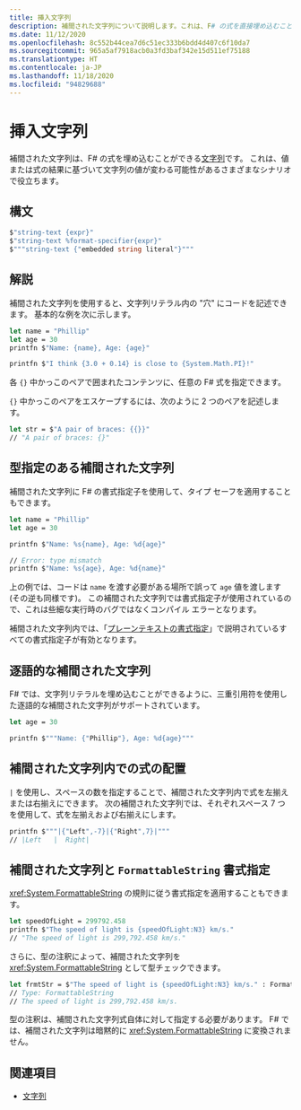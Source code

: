 ```yaml
---
title: 挿入文字列
description: 補間された文字列について説明します。これは、F# の式を直接埋め込むことができる特殊な形式の文字列です。
ms.date: 11/12/2020
ms.openlocfilehash: 8c552b44cea7d6c51ec333b6bdd4d407c6f10da7
ms.sourcegitcommit: 965a5af7918acb0a3fd3baf342e15d511ef75188
ms.translationtype: HT
ms.contentlocale: ja-JP
ms.lasthandoff: 11/18/2020
ms.locfileid: "94829688"
---
```

# <a name="interpolated-strings"></a>挿入文字列

補間された文字列は、F# の式を埋め込むことができる[文字列](strings.md)です。 これは、値または式の結果に基づいて文字列の値が変わる可能性があるさまざまなシナリオで役立ちます。

## <a name="syntax"></a>構文

```fsharp
$"string-text {expr}"
$"string-text %format-specifier{expr}"
$"""string-text {"embedded string literal"}"""
```

## <a name="remarks"></a>解説

補間された文字列を使用すると、文字列リテラル内の "穴" にコードを記述できます。 基本的な例を次に示します。

```fsharp
let name = "Phillip"
let age = 30
printfn $"Name: {name}, Age: {age}"

printfn $"I think {3.0 + 0.14} is close to {System.Math.PI}!"
```

各 `{}` 中かっこのペアで囲まれたコンテンツに、任意の F# 式を指定できます。

`{}` 中かっこのペアをエスケープするには、次のように 2 つのペアを記述します。

```fsharp
let str = $"A pair of braces: {{}}"
// "A pair of braces: {}"
```

## <a name="typed-interpolated-strings"></a>型指定のある補間された文字列

補間された文字列に F# の書式指定子を使用して、タイプ セーフを適用することもできます。

```fsharp
let name = "Phillip"
let age = 30

printfn $"Name: %s{name}, Age: %d{age}"

// Error: type mismatch
printfn $"Name: %s{age}, Age: %d{name}"
```

上の例では、コードは `name` を渡す必要がある場所で誤って `age` 値を渡します (その逆も同様です)。 この補間された文字列では書式指定子が使用されているので、これは些細な実行時のバグではなくコンパイル エラーとなります。

補間された文字列内では、「[プレーンテキストの書式指定](plaintext-formatting.md)」で説明されているすべての書式指定子が有効となります。

## <a name="verbatim-interpolated-strings"></a>逐語的な補間された文字列

F# では、文字列リテラルを埋め込むことができるように、三重引用符を使用した逐語的な補間された文字列がサポートされています。

```fsharp
let age = 30

printfn $"""Name: {"Phillip"}, Age: %d{age}"""
```

## <a name="aligning-expressions-in-interpolated-strings"></a>補間された文字列内での式の配置

`|` を使用し、スペースの数を指定することで、補間された文字列内で式を左揃えまたは右揃えにできます。 次の補間された文字列では、それぞれスペース 7 つを使用して、式を左揃えおよび右揃えにします。

```fsharp
printfn $"""|{"Left",-7}|{"Right",7}|"""
// |Left   |  Right|
```

## <a name="interpolated-strings-and-formattablestring-formatting"></a>補間された文字列と `FormattableString` 書式指定

<xref:System.FormattableString> の規則に従う書式指定を適用することもできます。

```fsharp
let speedOfLight = 299792.458
printfn $"The speed of light is {speedOfLight:N3} km/s."
// "The speed of light is 299,792.458 km/s."
```

さらに、型の注釈によって、補間された文字列を <xref:System.FormattableString> として型チェックできます。

```fsharp
let frmtStr = $"The speed of light is {speedOfLight:N3} km/s." : FormattableString
// Type: FormattableString
// The speed of light is 299,792.458 km/s.
```

型の注釈は、補間された文字列式自体に対して指定する必要があります。 F# では、補間された文字列は暗黙的に <xref:System.FormattableString> に変換されません。

## <a name="see-also"></a>関連項目

* [文字列](strings.md)
